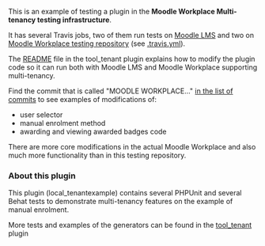 This is an example of testing a plugin in the __Moodle Workplace Multi-tenancy testing infrastructure__.

It has several Travis jobs, two of them run tests on [Moodle LMS](https://github.com/moodle/moodle) and two on 
[Moodle Workplace testing repository](https://github.com/moodleworkplace/multitenancy)
(see [.travis.yml]()).

The [README](https://github.com/moodleworkplace/multitenancy/blob/master/admin/tool/tenant/README.md) file in 
the tool_tenant plugin explains how to modify the plugin code so it can run both with Moodle LMS and
Moodle Workplace supporting multi-tenancy.

Find the commit that is called "MOODLE WORKPLACE..."
[in the list of commits](https://github.com/moodleworkplace/multitenancy/commits/master) to see examples of modifications of:
- user selector
- manual enrolment method
- awarding and viewing awarded badges code

There are more core modifications in the actual Moodle Workplace and also much more functionality than in this
testing repository.

### About this plugin

This plugin (local_tenantexample) contains several PHPUnit and several Behat tests to demonstrate multi-tenancy features 
on the example of manual enrolment.

More tests and examples of the generators can be found in the
[tool_tenant](https://github.com/moodleworkplace/multitenancy/tree/master/admin/tool/tenant/tests) plugin
